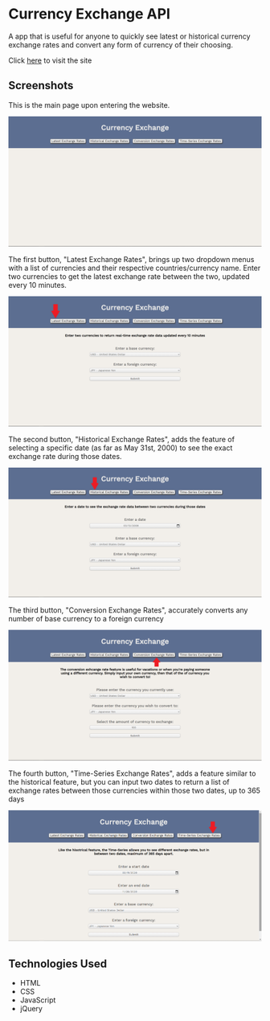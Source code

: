 <h1>Currency Exchange API</h1>

<p>A app that is useful for anyone to quickly see latest or historical currency exchange rates and convert any form of currency of their choosing.</p>
<p>Click <a href="https://edoardrui0.github.io/Foreign-Currency-Exchange-API/" target="_blank">here</a> to visit the site</p>

<h2>Screenshots</h2>

<p>This is the main page upon entering the website.</p>
<img src="MainPage.png" alt="main page for Currency Exchange API">

<p>The first button, "Latest Exchange Rates", brings up two dropdown menus with a list of currencies and their respective countries/currency name. Enter two currencies to get the latest exchange rate between the two, updated every 10 minutes.</p>
<img src="Latest-Exchange.png" alt="The latest exchange feature">

<p>The second button, "Historical Exchange Rates", adds the feature of selecting a specific date (as far as May 31st, 2000) to see the exact exchange rate during those dates.</p>
<img src="Historical-Exchange.png" alt="the historical exchange feature">

<p>The third button, "Conversion Exchange Rates", accurately converts any number of base currency to a foreign currency</p>
<img src="Conversion-Exchange.png">

<p>The fourth button, "Time-Series Exchange Rates", adds a feature similar to the historical feature, but you can input two dates to return a list of exchange rates between those currencies within those two dates, up to 365 days</p>
<img src="TimeSeries-Exchange.png">

<h2>Technologies Used</h2>
<ul>
  <li>HTML</li>
  <li>CSS</li>
  <li>JavaScript</li>
  <li>jQuery</li>
</ul>
